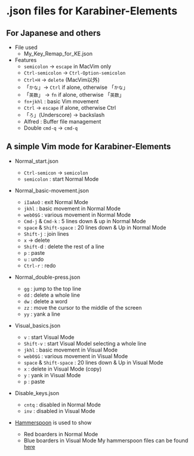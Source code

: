 # .json files for Karabiner-Elements

## For Japanese and others
* File used
  * My_Key_Remap_for_KE.json
* Features
  * `semicolon` -> `escape` in MacVim only
  * `Ctrl-semicolon` -> `Ctrl-Option-semicolon`
  * `Ctrl+H`  -> `delete` (MacVim以外)
  * 「`かな`」-> `Ctrl` if alone, otherwise 「`かな`」
  * 「`英数`」 -> `fn` if alone, otherwise 「`英数`」
  * `fn+jkhl` : basic Vim movement
  * `Ctrl` -> `escape` if alone, otherwise Ctrl
  * 「`ろ`」(Underscore) -> backslash
  * Alfred : Buffer file management
  * Double `cmd-q` -> `cmd-q`

## A simple Vim mode for Karabiner-Elements
* Normal_start.json
  * `Ctrl-semicon` -> `semicolon`
  * `semicolon` : start Normal Mode

* Normal_basic-movement.json
  * `iIaAoO` : exit Normal Mode
  * `jkhl` : basic movement in Normal Mode
  * `web0$G` : various movement in Normal Mode
  * `Cmd-j` & `Cmd-k` : 5 lines down & up in Normal Mode
  * `space` & `Shift-space` : 20 lines down & Up in Normal Mode
  * `Shift-j` : join lines
  * `x` -> delete
  * `Shift-`d : delete the rest of a line
  * `p` : paste
  * `u` : undo
  * `Ctrl-r` : redo

* Normal_double-press.json
  * `gg` : jump to the top line
  * `dd` : delete a whole line
  * `dw` : delete a word
  * `zz` : move the cursor to the middle of the screen
  * `yy` : yank a line

* Visual_basics.json
  * `v` : start Visual Mode
  * `Shift-v` : start Visual Model selecting a whole line
  * `jkhl` : basic movement in Visual Mode
  * `web0$G` : various movement in Visual Mode
  * `space` & `Shift-space` : 20 lines down & Up in Visual Mode
  * `x` : delete in Visual Mode (copy)
  * `y` : yank in Visual Mode
  * `p` : paste

* Disable_keys.json
  * `cntq` : disabled in Normal Mode
  * `inv` : disabled in Visual Mode

* [Hammerspoon](https://www.hammerspoon.org) is used to show
  * Red boarders in Normal Mode
  * Blue boarders in Visual Mode
My hammerspoon files can be found [here](https://github.com/spring-haru/.hammerspoon)
